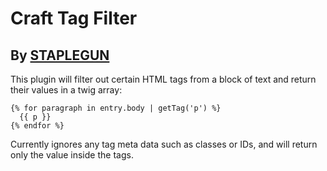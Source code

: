 # Craft Tag Filter

## By [STAPLEGUN](http://staplegun.us)

This plugin will filter out certain HTML tags from a block of text and return
their values in a twig array:

```
{% for paragraph in entry.body | getTag('p') %}
  {{ p }}
{% endfor %}
```

Currently ignores any tag meta data such as classes or IDs, and will return only
the value inside the tags.
